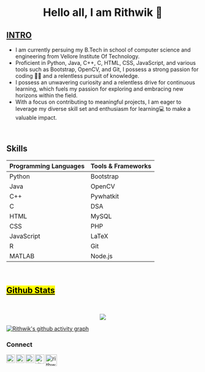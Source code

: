<h1 align="center"> Hello all, I am Rithwik 👋</h1>
<h2><u><b>INTRO</b> </u></h2>

- I am currently persuing my B.Tech in school of computer science and engineering from Vellore Institute Of Technology.
- Proficient in Python, Java, C++, C, HTML, CSS, JavaScript, and various tools such as Bootstrap, OpenCV, and Git, I possess a strong passion for coding 👨‍💻 and a relentless pursuit of knowledge.
- I possess an unwavering curiosity and a relentless drive for continuous learning, which fuels my passion for exploring and embracing new horizons within the field.
- With a focus on contributing to meaningful projects, I am eager to leverage my diverse skill set and enthusiasm for learning💻 to make a valuable impact.
<br>

<h2 align="left"><b> Skills </b></h2>

| Programming Languages | Tools & Frameworks |
|-----------------------|--------------------|
| Python                | Bootstrap         |
| Java                  | OpenCV            |
| C++                   | Pywhatkit         |
| C                     | DSA               |
| HTML                  | MySQL             |
| CSS                   | PHP               |
| JavaScript            | LaTeX             |
| R                     | Git               |
| MATLAB                | Node.js           |

<br>
<h2 align="left"> <mark><u><b>Github Stats </b></u></mark></h3>
<br/>  
<p align="center">
<a href="https://newgithub-readme-stats.vercel.app/api?username=rithwik003&show_icons=true&count_private=true&theme=merko">
  <img  src="https://newgithub-readme-stats.vercel.app/api?username=rithwik003&show_icons=true&count_private=true&theme=merko"  />
</a>

<br>

<!--![github graph](https://github-readme-activity-graph.cyclic.app/graph?username=rithwik003&theme=react-dark)-->
  [![Rithwik's github activity graph](https://github-readme-activity-graph.vercel.app/graph?username=rithwik003&bg_color=121212&color=4c869e&line=4c919e&point=888686&area=true&hide_border=true)](https://github.com/ashutosh00710/github-readme-activity-graph)
<br/>

### Connect
[<img align="left" alt="rithwik" width="22px" src="https://cdn.jsdelivr.net/npm/simple-icons@v3/icons/googlechrome.svg" />][website]
[<img align="left" alt="rithwik | Twitter" width="22px" src="https://cdn.jsdelivr.net/npm/simple-icons@v3/icons/twitter.svg" />][twitter]
[<img align="left" alt="rithwik | LinkedIn" width="22px" src="https://cdn.jsdelivr.net/npm/simple-icons@v3/icons/linkedin.svg" />][linkedin]
[<img align="left" alt="rithwik | Leetcode" width="24px" src="https://cdn.jsdelivr.net/npm/simple-icons@v3/icons/leetcode.svg" />][Leetcode]
[<img align="left" alt="rithwik | codeforces" width="30px" src="https://cdn.jsdelivr.net/npm/simple-icons@v3/icons/geeksforgeeks.svg" />][GeeksforGeeks]

<br/>

[website]: https://rithwik003.000webhostapp.com/
[twitter]: https://twitter.com/AmaraneniRithw1
[linkedin]: https://www.linkedin.com/in/rithwik-amaraneni-6096b5217/
[Leetcode]: https://leetcode.com/rithwik003/
[GeeksforGeeks]: https://auth.geeksforgeeks.org/user/amaranenirithwik/
